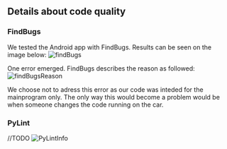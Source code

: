 ## Details about code quality

### FindBugs
We tested the Android app with FindBugs. Results can be seen on the image below:
![findBugs](/Images/findbugs.jpg)

One error emerged. FindBugs describes the reason as followed: 
![findBugsReason](/Images/findbugsReason.jpg)

We choose not to adress this error as our code was inteded for the mainprogram only. The only way this would become a problem would be when someone changes the code running on the car.

### PyLint
//TODO
![PyLintInfo](www.google.se)
